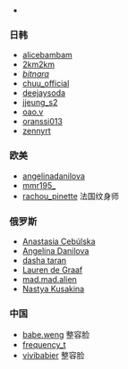 
- []()
### 日韩
- [alicebambam](https://www.instagram.com/alicebambam/)
- [2km2km](https://www.instagram.com/2km2km/)
- [_bitnara_](https://www.instagram.com/_bitnara_/)
- [chuu_official](https://www.instagram.com/chuu_official/)
- [deejaysoda](https://www.instagram.com/deejaysoda/)
- [jjeung_s2](https://www.instagram.com/jjeung_s2/)
- [oao.v](https://www.instagram.com/oao.v/)
- [oranssi013](https://www.instagram.com/oranssi013/) 
- [zennyrt](https://www.instagram.com/zennyrt/)

### 欧美
- [angelinadanilova](https://www.instagram.com/angelinadanilova/) 
- [mmr195_](https://www.instagram.com/mmr195_/)
- [rachou_pinette](https://www.instagram.com/rachou_pinette/) 法国纹身师

### 俄罗斯
- [Anastasia Cebúlska](https://www.instagram.com/theanastasiah/)
- [Angelina Danilova](https://www.instagram.com/angelinadanilova/)
- [dasha taran](https://www.instagram.com/taaarannn/)
- [Lauren de Graaf](https://www.instagram.com/laurenjdg/)
- [mad.mad.alien](https://www.instagram.com/mad.mad.alien/)
- [Nastya Kusakina](https://www.instagram.com/nastyakusakina/)


### 中国 
- [babe.weng](https://www.instagram.com/babe.weng/) 整容脸
- [frequency_t](https://instagram.com/frequency_t/) 
- [vivibabier](https://www.instagram.com/vivibabier/) 整容脸
